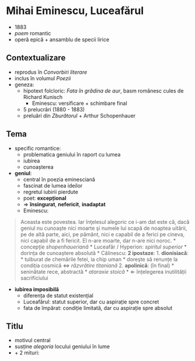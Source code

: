 Mihai Eminescu, Luceafărul
===

* 1883
* *poem* romantic
* operă epică + ansamblu de specii lirice

## Contextualizare

* reprodus în *Convorbiri literare*
* inclus în volumul *Poezii*
* geneza:
	* hipotext folcloric: *Fata în grădina de aur*, basm românesc cules de Richard Kunisch
		* Eminescu: versificare + schimbare final
	* 5 prelucrări (1880 - 1883)
	* preluări din *Zburătorul* \+ Arthur Schopenhauer

## Tema

* specific romantice:
	* problematica geniului în raport cu lumea
	* iubirea
	* cunoașterea
* **geniul**:
	* central în poezia eminesciană
	* fascinat de lumea ideilor
	* regretul iubirii pierdute
	* poet: **excepțional**
	* ⇒ **însingurat**, **nefericit**, **inadaptat**
	* Eminescu:
> Aceasta este povestea. Iar înţelesul alegoric ce i-am dat este că, dacă geniul nu cunoaşte nici moarte
> şi numele lui scapă de noaptea uitării, pe de altă parte, aici, pe pământ, nici e capabil de a ferici
> pe cineva, nici capabil de a fi fericit. El n-are moarte, dar n-are nici noroc.
	* concepție *shopenhaueriană*
		* Luceafăr / Hyperion: *spiritul superior*
		* dorința de cunoaștere absolută
	* Călinescu: **2 ipostaze**:
		1. **dionisiacă**:
			* tulburat de chemările fetei, ia chip uman
			* dorește să renunțe la condiția cosmică ⇔ *răzvrătire titaniană*
		2. **apolinică**: (în final)
			* seninătate rece, abstractă
			* *ataraxie stoică*
			* ⇐ înțelegerea inutilității sacrificiului
* **iubirea imposibilă**
	* diferența de statut existențial
	* Luceafărul: statut superior, dar cu aspirație spre concret
	* fata de împărat: condiție limitată, dar cu aspirație spre absolut

## Titlu

* motivul central
* susține *alegoria* locului geniului în lume
* \+ 2 mituri: 
